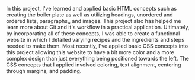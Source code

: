In this project, I've learned and applied basic HTML concepts such as creating the boiler plate as well as utilizing headings, unordered and ordered lists, paragraphs,, and images. This project also has helped me learn more about Git and it's workflow in a practical application. Ultimately, by incorporating all of these concepts, I was able to create a functional website in which I detailed varying recipes and the ingredients and steps needed to make them.
Most recently, I've applied basic CSS concepts into this project allowing this website to have a bit more color and a more complex design than just everything being positioned towards the left. The CSS concepts that I applied involved coloring, text alignment, centering through margins, and padding.
